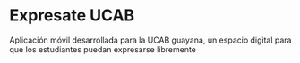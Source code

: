 # Expresate UCAB

Aplicación móvil desarrollada para la UCAB guayana, un espacio digital para que los estudiantes puedan expresarse libremente
